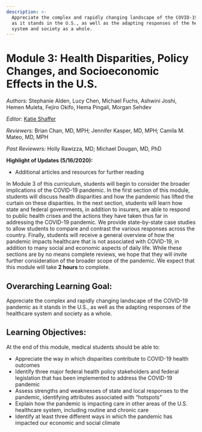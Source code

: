```yaml
---
description: >-
  Appreciate the complex and rapidly changing landscape of the COVID-19 pandemic
  as it stands in the U.S., as well as the adapting responses of the healthcare
  system and society as a whole.
---
```


# Module 3: Health Disparities, Policy Changes, and Socioeconomic Effects in the U.S.

_Authors:_ Stephanie Alden, Lucy Chen, Michael Fuchs, Ashwini Joshi, Hemen Muleta, Fejiro Okifo, Hema Pingali, Morgan Sehdev

_Editor:_ [Katie Shaffer](mailto:katherine_shaffer@hms.harvard.edu)

_Reviewers:_ Brian Chan, MD, MPH; Jennifer Kasper, MD, MPH; Camila M. Mateo, MD, MPH

_Past Reviewers:_ Holly Rawizza, MD; Michael Dougan, MD, PhD

**Highlight of Updates \(5/16/2020\):**

* Additional articles and resources for further reading

In Module 3 of this curriculum, students will begin to consider the broader implications of the COVID-19 pandemic. In the first section of this module, students will discuss health disparities and how the pandemic has lifted the curtain on these disparities. In the next section, students will learn how state and federal governments, in addition to insurers, are able to respond to public health crises and the actions they have taken thus far in addressing the COVID-19 pandemic. We provide state-by-state case studies to allow students to compare and contrast the various responses across the country. Finally, students will receive a general overview of how the pandemic impacts healthcare that is not associated with COVID-19, in addition to many social and economic aspects of daily life. While these sections are by no means complete reviews, we hope that they will invite further consideration of the broader scope of the pandemic. We expect that this module will take **2 hours** to complete.

## Overarching Learning Goal:

Appreciate the complex and rapidly changing landscape of the COVID-19 pandemic as it stands in the U.S., as well as the adapting responses of the healthcare system and society as a whole.

## Learning Objectives:

At the end of this module, medical students should be able to:

* Appreciate the way in which disparities contribute to COVID-19 health outcomes
* Identify three major federal health policy stakeholders and federal legislation that has been implemented to address the COVID-19 pandemic
* Assess strengths and weaknesses of state and local responses to the pandemic, identifying attributes associated with “hotspots”
* Explain how the pandemic is impacting care in other areas of the U.S. healthcare system, including routine and chronic care 
* Identify at least three different ways in which the pandemic has impacted our economic and social climate

